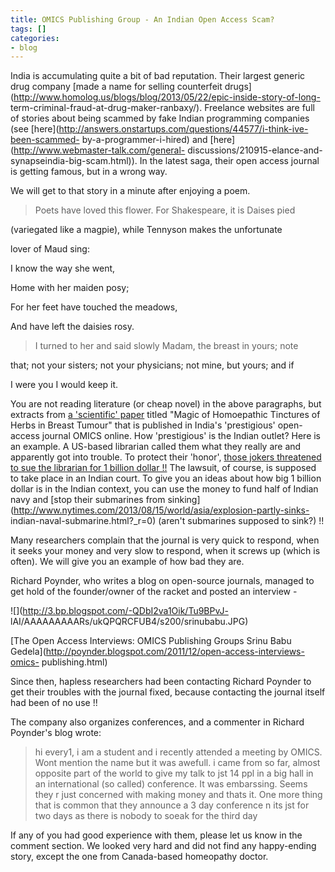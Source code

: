 ```yaml
---
title: OMICS Publishing Group - An Indian Open Access Scam?
tags: []
categories:
- blog
---
```

India is accumulating quite a bit of bad reputation. Their largest generic
drug company [made a name for selling counterfeit
drugs](http://www.homolog.us/blogs/blog/2013/05/22/epic-inside-story-of-long-
term-criminal-fraud-at-drug-maker-ranbaxy/). Freelance websites are full of
stories about being scammed by fake Indian programming companies (see
[here](http://answers.onstartups.com/questions/44577/i-think-ive-been-scammed-
by-a-programmer-i-hired) and [here](http://www.webmaster-talk.com/general-
discussions/210915-elance-and-synapseindia-big-scam.html)). In the latest
saga, their open access journal is getting famous, but in a wrong way.
<!--more-->

We will get to that story in a minute after enjoying a poem.

> Poets have loved this flower. For Shakespeare, it is Daises pied

(variegated like a magpie), while Tennyson makes the unfortunate

lover of Maud sing:

I know the way she went,

Home with her maiden posy;

For her feet have touched the meadows,

And have left the daisies rosy.

> I turned to her and said slowly Madam, the breast in yours; note

that; not your sisters; not your physicians; not mine, but yours; and if

I were you I would keep it.

You are not reading literature (or cheap novel) in the above paragraphs, but
extracts from [a 'scientific'
paper](http://www.omicsonline.org/1948-5956/JCST-03-181.pdf) titled "Magic of
Homoepathic Tinctures of Herbs in Breast Tumour" that is published in India's
'prestigious' open-access journal OMICS online. How 'prestigious' is the
Indian outlet? Here is an example. A US-based librarian called them what they
really are and apparently got into trouble. To protect their 'honor', [those
jokers threatened to sue the librarian for 1 billion dollar
!!](http://chronicle.com/article/Publisher-Threatens-to-Sue/139243/) The
lawsuit, of course, is supposed to take place in an Indian court. To give you
an ideas about how big 1 billion dollar is in the Indian context, you can use
the money to fund half of Indian navy and [stop their submarines from
sinking](http://www.nytimes.com/2013/08/15/world/asia/explosion-partly-sinks-
indian-naval-submarine.html?_r=0) (aren't submarines supposed to sink?) !!

Many researchers complain that the journal is very quick to respond, when it
seeks your money and very slow to respond, when it screws up (which is often).
We will give you an example of how bad they are.

Richard Poynder, who writes a blog on open-source journals, managed to get
hold of the founder/owner of the racket and posted an interview -

![](http://3.bp.blogspot.com/-QDbI2va1Oik/Tu9BPvJ-
lAI/AAAAAAAAARs/ukQPQRCFUB4/s200/srinubabu.JPG)

[The Open Access Interviews: OMICS Publishing Groups Srinu Babu
Gedela](http://poynder.blogspot.com/2011/12/open-access-interviews-omics-
publishing.html)

Since then, hapless researchers had been contacting Richard Poynder to get
their troubles with the journal fixed, because contacting the journal itself
had been of no use !!

The company also organizes conferences, and a commenter in Richard Poynder's
blog wrote:

> hi every1, i am a student and i recently attended a meeting by OMICS. Wont
mention the name but it was awefull. i came from so far, almost opposite part
of the world to give my talk to jst 14 ppl in a big hall in an international
(so called) conference. It was embarssing. Seems they r just concerned with
making money and thats it. One more thing that is common that they announce a
3 day conference n its jst for two days as there is nobody to soeak for the
third day

If any of you had good experience with them, please let us know in the comment
section. We looked very hard and did not find any happy-ending story, except
the one from Canada-based homeopathy doctor.

